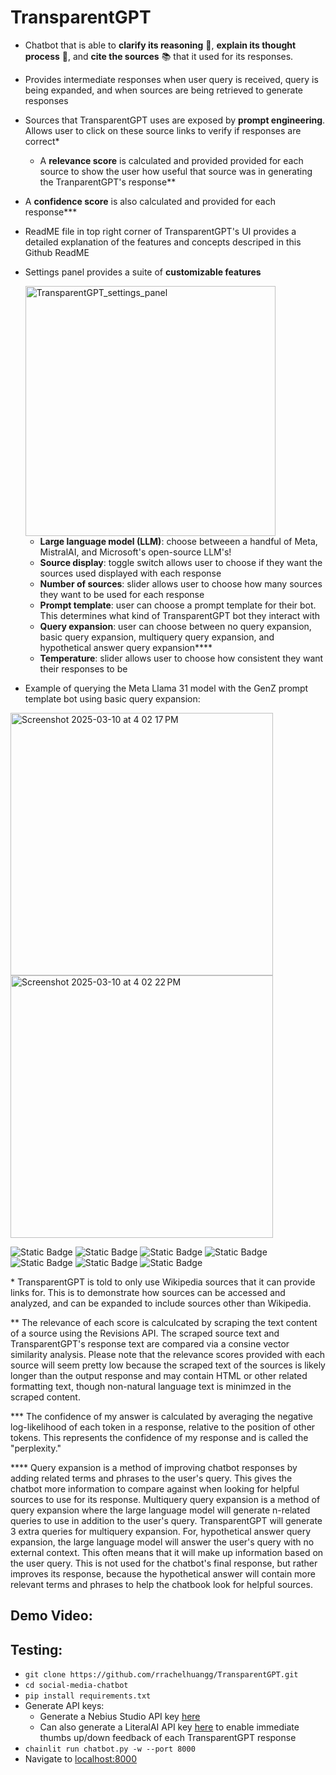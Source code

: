 # TransparentGPT
* Chatbot that is able to <b>clarify its reasoning</b> 🧠, <b>explain its thought process</b> 🙊, and <b>cite the sources</b> 📚 that it used for its responses.
* Provides intermediate responses when user query is received, query is being expanded, and when sources are being retrieved to generate responses
* Sources that TransparentGPT uses are exposed by <b>prompt engineering</b>. Allows user to click on these source links to verify if responses are correct*
  * A <b>relevance score</b> is calculated and provided provided for each source to show the user how useful that source was in generating the TranparentGPT's response**
* A <b>confidence score</b> is also calculated and provided for each response***
* ReadME file in top right corner of TransparentGPT's UI provides a detailed explanation of the features and concepts descriped in this Github ReadME
* Settings panel provides a suite of <b>customizable features</b>

  <img width="400" alt="TransparentGPT_settings_panel" src="https://github.com/user-attachments/assets/46be3f5c-d795-438d-b110-7ed49b3d3b9b" />
  
  * <b>Large language model (LLM)</b>: choose betweeen a handful of Meta, MistralAI, and Microsoft's open-source LLM's!
  * <b>Source display</b>: toggle switch allows user to choose if they want the sources used displayed with each response
  * <b>Number of sources</b>: slider allows user to choose how many sources they want to be used for each response
  * <b>Prompt template</b>: user can choose a prompt template for their bot. This determines what kind of TransparentGPT bot they interact with
  * <b>Query expansion</b>: user can choose between no query expansion, basic query expansion, multiquery query expansion, and hypothetical answer query expansion****
  * <b>Temperature</b>: slider allows user to choose how consistent they want their responses to be

* Example of querying the Meta Llama 31 model with the GenZ prompt template bot using basic query expansion:

<img width="420" alt="Screenshot 2025-03-10 at 4 02 17 PM" src="https://github.com/user-attachments/assets/a668081d-49b7-4b50-9d16-ed89a24e327d" /> <img width="420" alt="Screenshot 2025-03-10 at 4 02 22 PM" src="https://github.com/user-attachments/assets/8e2b2c3a-9c59-4105-bfb2-21939cad9dba" />

![Static Badge](https://img.shields.io/badge/Langchain-green) ![Static Badge](https://img.shields.io/badge/Chainlit-red) ![Static Badge](https://img.shields.io/badge/NebiusStudio-black) ![Static Badge](https://img.shields.io/badge/MetaLlama-blue) ![Static Badge](https://img.shields.io/badge/MistralAI-purple) ![Static Badge](https://img.shields.io/badge/DolphinMixtral-blue) ![Static Badge](https://img.shields.io/badge/MicrsoftMini-black)

\* TransparentGPT is told to only use Wikipedia sources that it can provide links for. This is to demonstrate how sources can be accessed and analyzed, and can be expanded to include sources other than Wikipedia.

\** The relevance of each score is calculcated by scraping the text content of a source using the Revisions API. The scraped source text and TransparentGPT's response text are compared via a consine vector similarity analysis. Please note that the relevance scores provided with each source will seem pretty low because the scraped text of the sources is likely longer than the output response and may contain HTML or other related
formatting text, though non-natural language text is minimzed in the scraped content.

\*** The confidence of my answer is calculated by averaging the negative log-likelihood of each token in a response, relative to the position of other tokens. This represents the confidence of my response and is called the "perplexity."

\**** Query expansion is a method of improving chatbot responses by adding related terms and phrases to the user's query. This gives the chatbot more information to compare against when looking for helpful sources to use for its response. Multiquery query expansion is a method of query expansion where the large language model will generate n-related queries to use in addition to the user's query. TransparentGPT will generate 3 extra queries for multiquery expansion. For, hypothetical answer query expansion, the large language model will answer the user's query with no external context. This often means that it will make up information based on the user query. This is not used for the chatbot's final response, but rather improves its response, because the hypothetical answer will contain more relevant terms and phrases to help the chatbook look for helpful sources.

## Demo Video:

## Testing:
* `git clone https://github.com/rrachelhuangg/TransparentGPT.git`
* `cd social-media-chatbot`
* `pip install requirements.txt`
* Generate API keys:
  * Generate a Nebius Studio API key [here](https://studio.nebius.com/settings/api-keys)
  * Can also generate a LiteralAI API key [here](https://cloud.getliteral.ai/projects/rebuild_hackathon-yASBMe2aWvjB/settings?apiKeys-filter=%5B%5D) to enable immediate thumbs up/down feedback of each TransparentGPT response
* `chainlit run chatbot.py -w --port 8000`
* Navigate to [localhost:8000](http://localhost:8000/)
